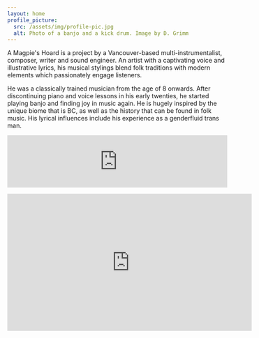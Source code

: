 ```yaml
---
layout: home
profile_picture:
  src: /assets/img/profile-pic.jpg
  alt: Photo of a banjo and a kick drum. Image by D. Grimm
---
```


<p>
  A Magpie's Hoard is a project by a Vancouver-based multi-instrumentalist, composer, writer and sound engineer. An artist with a captivating voice and illustrative lyrics, his musical stylings blend folk traditions with modern elements which passionately engage listeners.
</p><p>
He was a classically trained musician from the age of 8 onwards. After discontinuing piano and voice lessons in his early twenties, he started playing banjo and finding joy in music again. He is hugely inspired by the unique biome that is BC, as well as the history that can be found in folk music. His lyrical influences include his experience as a genderfluid trans man.
</p>

<p>
<iframe style="border: 0; width: 100%; height: 120px;" src="https://bandcamp.com/EmbeddedPlayer/track=2704742003/size=large/bgcol=333333/linkcol=e99708/tracklist=false/artwork=small/transparent=true/" seamless><a href="https://ruffledbirdling.bandcamp.com/track/mirrors-and-masks">Mirrors and Masks by Dominic Grimm</a></iframe>
</p>
<p>
<center>
<iframe width="560" height="315" src="https://www.youtube.com/embed/o1djyfyO2gI?si=w1mFlll1hK9DD0XX" title="YouTube video player" frameborder="0" allow="accelerometer; autoplay; clipboard-write; encrypted-media; gyroscope; picture-in-picture; web-share" referrerpolicy="strict-origin-when-cross-origin" allowfullscreen></iframe>
